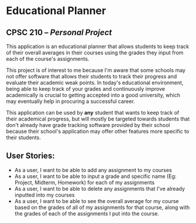 # Educational Planner 

## CPSC 210 – *Personal Project*

This application is an educational planner that allows students to keep track of their overall averages
in their courses using the grades they input from each of the course's assignments. 
    
This project is of interest to me because I'm aware that some schools may not offer software that allows their 
students to track their progress and evaluate their academic weak points. In today's educational environment, being
able to keep track of your grades and continuously improve academically is crucial to getting accepted
into a good university, which may eventually help in procuring a successful career. 

This application can be used by **any** student that wants to keep track of their academical progress,
but will mostly be targeted towards students that don't already have grade tracking software provided by their school
because their school's application may offer other features more specific to their students.

## User Stories:
- As a user, I want to be able to add any assignment to my courses
- As a user, I want to be able to input a grade and specific name 
(Eg: Project, Midterm, Homework) for each of my assignments
- As a user, I want to be able to delete any assignments that I've already inputted into my courses
- As a user, I want to be able to see the overall average for my course based on the grades of all of my assignments 
for that course, along with the grades of each of the assignments I put into the course.


  